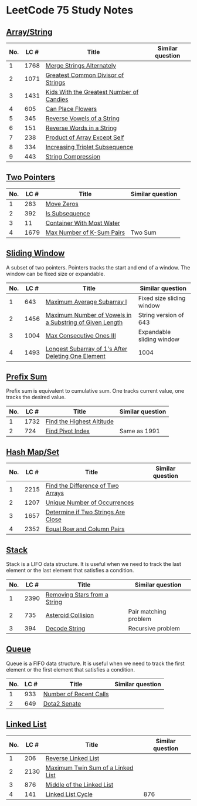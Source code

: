 # LeetCode 75 Study Notes


## [Array/String](leetcode_75_1.md)

| No.   | LC # |  Title                                              | Similar question
| ----- | ---- | -------------------------------------------------- | ---------------- |
| 1     | 1768 | [Merge Strings Alternately](leetcode_75_1.md#1768-merge-strings-alternately) |
| 2     | 1071 | [Greatest Common Divisor of Strings](leetcode_75_1.md#1071-greatest-common-divisor-of-strings) |
| 3     | 1431 | [Kids With the Greatest Number of Candies](leetcode_75_1.md#1431-kids-with-the-greatest-number-of-candies) |
| 4     | 605  | [Can Place Flowers](leetcode_75_1.md#605-can-place-flowers) |
| 5     | 345  | [Reverse Vowels of a String](leetcode_75_1.md#345-reverse-vowels-of-a-string) |
| 6     | 151  | [Reverse Words in a String](leetcode_75_1.md#151-reverse-words-in-a-string) |
| 7     | 238  | [Product of Array Except Self](leetcode_75_1.md#238-product-of-array-except-self) |
| 8     | 334  | [Increasing Triplet Subsequence](leetcode_75_1.md#334-increasing-triplet-subsequence) |
| 9     | 443  | [String Compression](leetcode_75_1.md#443-string-compression) |


## [Two Pointers](leetcode_75_2.md)

| No.   | LC # |  Title                                              | Similar question
| ----- | ---- | -------------------------------------------------- | ---------------- |
| 1     | 283  | [Move Zeros](leetcode_75_2.md#283-move-zeros) |
| 2     | 392  | [Is Subsequence](leetcode_75_2.md#392-is-subsequence) |
| 3     | 11   | [Container With Most Water](leetcode_75_2.md#11-container-with-most-water) |
| 4     | 1679 | [Max Number of K-Sum Pairs](leetcode_75_2.md#1679-max-number-of-k-sum-pairs) | Two Sum


## [Sliding Window](leetcode_75_3.md)

A subset of two pointers. Pointers tracks the start and end of a window. The window can be fixed size or expandable.

| No.   | LC # |  Title                                              | Similar question
| ----- | ---- | -------------------------------------------------- | ---------------- |
| 1     | 643  | [Maximum Average Subarray I](leetcode_75_3.md#643-maximum-average-subarray-i) | Fixed size sliding window
| 2     | 1456 | [Maximum Number of Vowels in a Substring of Given Length](leetcode_75_3.md#1456-maximum-number-of-vowels-in-a-substring-of-given-length) | String version of 643
| 3     | 1004 | [Max Consecutive Ones III](leetcode_75_3.md#1004-max-consecutive-ones-iii) | Expandable sliding window
| 4     | 1493 | [Longest Subarray of 1's After Deleting One Element](leetcode_75_3.md#1493-longest-subarray-of-1s-after-deleting-one-element) | 1004


## [Prefix Sum](leetcode_75_4.md)
Prefix sum is equivalent to cumulative sum. One tracks current value, one tracks the desired value.

| No.   | LC # |  Title                                              | Similar question
| ----- | ---- | -------------------------------------------------- | ---------------- |
| 1     | 1732 | [Find the Highest Altitude](leetcode_75_4.md#1732-find-the-highest-altitude) |
| 2     | 724  | [Find Pivot Index](leetcode_75_4.md#724-find-pivot-index) | Same as 1991



## [Hash Map/Set](leetcode_75_5.md)

| No.   | LC # |  Title                                              | Similar question
| ----- | ---- | -------------------------------------------------- | ---------------- |
| 1     | 2215 | [Find the Difference of Two Arrays](leetcode_75_5.md#2215-find-the-difference-of-two-arrays) |
| 2     | 1207 | [Unique Number of Occurrences](leetcode_75_5.md#1207-unique-number-of-occurrences) |
| 3     | 1657 | [Determine if Two Strings Are Close](leetcode_75_5.md#1657-determine-if-two-strings-are-close) |
| 4     | 2352 | [Equal Row and Column Pairs](leetcode_75_5.md#2352-equal-row-and-column-pairs) |



## [Stack](leetcode_75_6.md)

Stack is a LIFO data structure. It is useful when we need to track the last element or the last element that satisfies a condition.

| No.   | LC # |  Title                                              | Similar question
| ----- | ---- | -------------------------------------------------- | ---------------- |
| 1     | 2390 | [Removing Stars from a String](leetcode_75_6.md#2390-removing-stars-from-a-string) |
| 2     | 735  | [Asteroid Collision](leetcode_75_6.md#735-asteroid-collision) | Pair matching problem
| 3     | 394  | [Decode String](leetcode_75_6.md#394-decode-string) | Recursive problem



## [Queue](leetcode_75_7.md)

Queue is a FIFO data structure. It is useful when we need to track the first element or the first element that satisfies a condition.

| No.   | LC # |  Title                                              | Similar question
| ----- | ---- | -------------------------------------------------- | ---------------- |
| 1     | 933  | [Number of Recent Calls](leetcode_75_7.md#933-number-of-recent-calls) |
| 2     | 649  | [Dota2 Senate](leetcode_75_7.md#649-dota2-senate) | 


## [Linked List](leetcode_75_8.md)

| No.   | LC # |  Title                                              | Similar question
| ----- | ---- | -------------------------------------------------- | ---------------- |
| 1     | 206  | [Reverse Linked List](leetcode_75_8.md#206-reverse-linked-list) |
| 2     | 2130 | [Maximum Twin Sum of a Linked List](leetcode_75_8.md#2130-maximum-twin-sum-of-a-linked-list) |
| 3     | 876  | [Middle of the Linked List](leetcode_75_8.md#876-middle-of-the-linked-list) |
| 4     | 141  | [Linked List Cycle](leetcode_75_8.md#141-linked-list-cycle) | 876